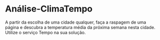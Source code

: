 # Análise-ClimaTempo
A partir da escolha de uma cidade qualquer, faça a raspagem de uma página e descubra a temperatura média da próxima semana nesta cidade. Utilize o serviço Tempo na sua solução. 
